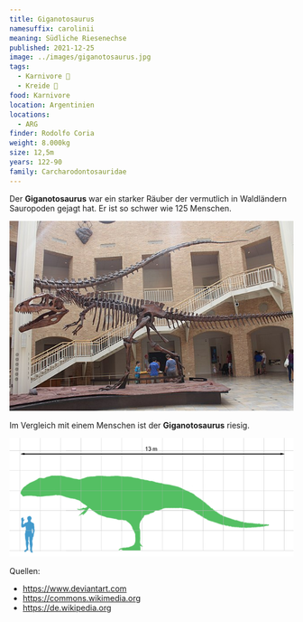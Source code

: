 ```yaml
---
title: Giganotosaurus
namesuffix: carolinii
meaning: Südliche Riesenechse
published: 2021-12-25
image: ../images/giganotosaurus.jpg
tags:
  - Karnivore 🥩
  - Kreide 🦴
food: Karnivore
location: Argentinien
locations:
  - ARG
finder: Rodolfo Coria
weight: 8.000kg
size: 12,5m
years: 122-90
family: Carcharodontosauridae
---
```

Der **Giganotosaurus** war ein starker Räuber der vermutlich in Waldländern Sauropoden gejagt hat. Er ist so schwer wie 125 Menschen.

![Giganotosaurusskelett](../images/giganotosaurus-skelett.jpg)

Im Vergleich mit einem Menschen ist der **Giganotosaurus** riesig.

![Größen Vergleich Giganotosaurus ](../images/giganotosaurusvergleich.png)

Quellen:

* <https://www.deviantart.com>
* <https://commons.wikimedia.org>
* <https://de.wikipedia.org>
